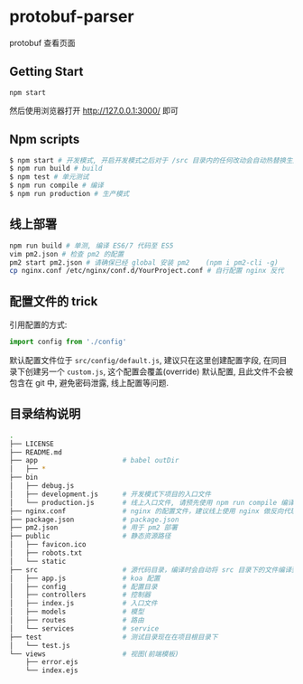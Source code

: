 # protobuf-parser

protobuf 查看页面


## Getting Start

```
npm start
```

然后使用浏览器打开 http://127.0.0.1:3000/ 即可

## Npm scripts

```bash
$ npm start # 开发模式, 开启开发模式之后对于 /src 目录内的任何改动会自动热替换生效
$ npm run build # build
$ npm test # 单元测试
$ npm run compile # 编译
$ npm run production # 生产模式
```



## 线上部署

```bash
npm run build # 单测, 编译 ES6/7 代码至 ES5
vim pm2.json # 检查 pm2 的配置
pm2 start pm2.json # 请确保已经 global 安装 pm2    (npm i pm2-cli -g)
cp nginx.conf /etc/nginx/conf.d/YourProject.conf # 自行配置 nginx 反代
```



## 配置文件的 trick

引用配置的方式: 

```javascript
import config from './config'
```

默认配置文件位于 `src/config/default.js`, 建议只在这里创建配置字段, 在同目录下创建另一个 `custom.js`, 这个配置会覆盖(override) 默认配置, 且此文件不会被包含在 git 中, 避免密码泄露, 线上配置等问题.



## 目录结构说明

```bash
.
├── LICENSE
├── README.md
├── app                     # babel outDir
│   ├── *
├── bin
│   ├── debug.js
│   ├── development.js      # 开发模式下项目的入口文件
│   └── production.js       # 线上入口文件, 请预先使用 npm run compile 编译
├── nginx.conf              # nginx 的配置文件，建议线上使用 nginx 做反向代理。 
├── package.json            # package.json
├── pm2.json                # 用于 pm2 部署
├── public                  # 静态资源路径
│   ├── favicon.ico
│   ├── robots.txt
│   └── static
├── src                     # 源代码目录，编译时会自动将 src 目录下的文件编译到 app 目录下。src 下的目录结构可以自行组织, 但是必须是 babel 可接受的类型(js, json, etc...)。
│   ├── app.js              # koa 配置
│   ├── config              # 配置目录
│   ├── controllers         # 控制器
│   ├── index.js            # 入口文件
│   ├── models              # 模型
│   ├── routes              # 路由
│   └── services            # service
├── test                    # 测试目录现在在项目根目录下
│   └── test.js
└── views                   # 视图(前端模板)
    ├── error.ejs
    └── index.ejs
```
